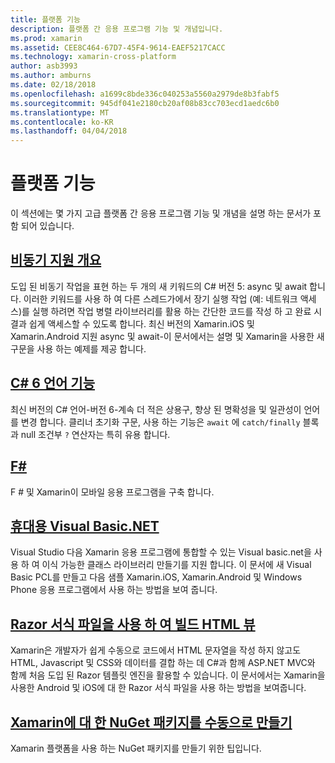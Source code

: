 ```yaml
---
title: 플랫폼 기능
description: 플랫폼 간 응용 프로그램 기능 및 개념입니다.
ms.prod: xamarin
ms.assetid: CEE8C464-67D7-45F4-9614-EAEF5217CACC
ms.technology: xamarin-cross-platform
author: asb3993
ms.author: amburns
ms.date: 02/18/2018
ms.openlocfilehash: a1699c8bde336c040253a5560a2979de8b3fabf5
ms.sourcegitcommit: 945df041e2180cb20af08b83cc703ecd1aedc6b0
ms.translationtype: MT
ms.contentlocale: ko-KR
ms.lasthandoff: 04/04/2018
---
```

# <a name="platform-features"></a>플랫폼 기능

이 섹션에는 몇 가지 고급 플랫폼 간 응용 프로그램 기능 및 개념을 설명 하는 문서가 포함 되어 있습니다.

##  <a name="async-support-overviewcross-platformplatformasyncmd"></a>[비동기 지원 개요](~/cross-platform/platform/async.md)

도입 된 비동기 작업을 표현 하는 두 개의 새 키워드의 C# 버전 5: async 및 await 합니다. 이러한 키워드를 사용 하 여 다른 스레드가에서 장기 실행 작업 (예: 네트워크 액세스)를 실행 하려면 작업 병렬 라이브러리를 활용 하는 간단한 코드를 작성 하 고 완료 시 결과 쉽게 액세스할 수 있도록 합니다. 최신 버전의 Xamarin.iOS 및 Xamarin.Android 지원 async 및 await-이 문서에서는 설명 및 Xamarin을 사용한 새 구문을 사용 하는 예제를 제공 합니다.

## <a name="c-6-language-featurescross-platformplatformcsharp-sixmd"></a>[C# 6 언어 기능](~/cross-platform/platform/csharp-six.md)

최신 버전의 C# 언어-버전 6-계속 더 적은 상용구, 향상 된 명확성을 및 일관성이 언어를 변경 합니다. 클리너 초기화 구문, 사용 하는 기능은 `await` 에 `catch/finally` 블록과 null 조건부 `?` 연산자는 특히 유용 합니다.

## <a name="ffsharpindexmd"></a>[F#](fsharp/index.md)

F # 및 Xamarin이 모바일 응용 프로그램을 구축 합니다.

##  <a name="portable-visual-basicnetcross-platformplatformvisual-basicindexmd"></a>[휴대용 Visual Basic.NET](~/cross-platform/platform/visual-basic/index.md)

Visual Studio 다음 Xamarin 응용 프로그램에 통합할 수 있는 Visual basic.net을 사용 하 여 이식 가능한 클래스 라이브러리 만들기를 지원 합니다. 이 문서에 새 Visual Basic PCL를 만들고 다음 샘플 Xamarin.iOS, Xamarin.Android 및 Windows Phone 응용 프로그램에서 사용 하는 방법을 보여 줍니다.

##  <a name="building-html-views-using-razor-templatescross-platformplatformrazor-html-templatesindexmd"></a>[Razor 서식 파일을 사용 하 여 빌드 HTML 뷰](~/cross-platform/platform/razor-html-templates/index.md)

Xamarin은 개발자가 쉽게 수동으로 코드에서 HTML 문자열을 작성 하지 않고도 HTML, Javascript 및 CSS와 데이터를 결합 하는 데 C#과 함께 ASP.NET MVC와 함께 처음 도입 된 Razor 템플릿 엔진을 활용할 수 있습니다.
이 문서에서는 Xamarin을 사용한 Android 및 iOS에 대 한 Razor 서식 파일을 사용 하는 방법을 보여줍니다.

##  <a name="manually-creating-nuget-packages-for-xamarincross-platformapp-fundamentalsnuget-manualmd"></a>[Xamarin에 대 한 NuGet 패키지를 수동으로 만들기](~/cross-platform/app-fundamentals/nuget-manual.md)

Xamarin 플랫폼을 사용 하는 NuGet 패키지를 만들기 위한 팁입니다.
